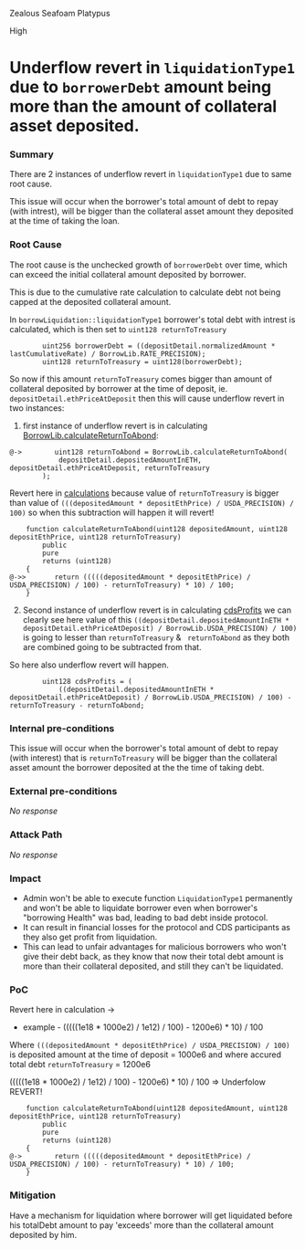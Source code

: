Zealous Seafoam Platypus

High

# Underflow revert in `liquidationType1` due to `borrowerDebt` amount being more than the amount of collateral asset deposited.

### Summary

There are 2 instances of underflow revert in `liquidationType1` due to same root cause. 

This issue will occur when the borrower's total amount of debt to repay (with intrest), will be bigger than the collateral asset amount they deposited at the time of taking the loan.   

### Root Cause

The root cause is the unchecked growth of `borrowerDebt` over time, which can exceed the initial collateral amount deposited by borrower.

This is due to the cumulative rate calculation  to calculate debt not being capped at the deposited collateral amount. 

In `borrowLiquidation::liquidationType1` borrower's total debt with intrest is calculated, which is then set to `uint128 returnToTreasury`

```solidity
        uint256 borrowerDebt = ((depositDetail.normalizedAmount * lastCumulativeRate) / BorrowLib.RATE_PRECISION);
        uint128 returnToTreasury = uint128(borrowerDebt);
```

So now if this amount `returnToTreasury` comes bigger than amount of collateral deposited by borrower at the time of deposit, ie. `depositDetail.ethPriceAtDeposit` then this will cause underflow revert in two instances:

1. first instance of underflow revert is in calculating [BorrowLib.calculateReturnToAbond](https://github.com/sherlock-audit/2024-11-autonomint/blob/0d324e04d4c0ca306e1ae4d4c65f0cb9d681751b/Blockchain/Blockchian/contracts/Core_logic/borrowLiquidation.sol#L209): 

```solidity
@->        uint128 returnToAbond = BorrowLib.calculateReturnToAbond(
            depositDetail.depositedAmountInETH, depositDetail.ethPriceAtDeposit, returnToTreasury
        );
```  

Revert here in [calculations](https://github.com/sherlock-audit/2024-11-autonomint/blob/0d324e04d4c0ca306e1ae4d4c65f0cb9d681751b/Blockchain/Blockchian/contracts/lib/BorrowLib.sol#L143) because value of `returnToTreasury` is bigger than value of `(((depositedAmount * depositEthPrice) / USDA_PRECISION) / 100)` so when this subtraction will happen it will revert!  

```solidity
    function calculateReturnToAbond(uint128 depositedAmount, uint128 depositEthPrice, uint128 returnToTreasury)
        public
        pure
        returns (uint128)
    {
@->>       return (((((depositedAmount * depositEthPrice) / USDA_PRECISION) / 100) - returnToTreasury) * 10) / 100;
    }
```

2. Second instance of underflow revert is in calculating [cdsProfits](https://github.com/sherlock-audit/2024-11-autonomint/blob/0d324e04d4c0ca306e1ae4d4c65f0cb9d681751b/Blockchain/Blockchian/contracts/Core_logic/borrowLiquidation.sol#L212) we can clearly see here value of this `((depositDetail.depositedAmountInETH * depositDetail.ethPriceAtDeposit) / BorrowLib.USDA_PRECISION) / 100)` is going to lesser than `returnToTreasury` & ` returnToAbond` as they both are combined going to be subtracted from that. 

So here also underflow revert will happen.

```solidity
        uint128 cdsProfits = (
            ((depositDetail.depositedAmountInETH * depositDetail.ethPriceAtDeposit) / BorrowLib.USDA_PRECISION) / 100) - returnToTreasury - returnToAbond;
```


### Internal pre-conditions

This issue will occur when the borrower's total amount of debt to repay (with interest) that is `returnToTreasury` will be bigger than the collateral asset amount the borrower deposited at the the time of taking debt.   


### External pre-conditions

_No response_

### Attack Path

_No response_

### Impact

- Admin won't be able to execute function `LiquidationType1` permanently and won't be able to liquidate borrower even when borrower's "borrowing Health" was bad, leading to bad debt inside protocol.
- It can result in financial losses for the protocol and CDS participants as they also get profit from liquidation.
- This can lead to unfair advantages for malicious borrowers who won't give their debt back, as they know that now their total debt amount is more than their collateral deposited, and still they can't be liquidated.


### PoC

Revert here in calculation -> 

- example - (((((1e18 * 1000e2) / 1e12) / 100) - 1200e6) * 10) / 100
 
Where `(((depositedAmount * depositEthPrice) / USDA_PRECISION) / 100)` is deposited amount at the time of deposit = 1000e6
and where accured total debt `returnToTreasury` = 1200e6  

(((((1e18 * 1000e2) / 1e12) / 100) - 1200e6) * 10) / 100 => Underfolow REVERT!

```solidity
    function calculateReturnToAbond(uint128 depositedAmount, uint128 depositEthPrice, uint128 returnToTreasury)
        public
        pure
        returns (uint128)
    {
@->        return (((((depositedAmount * depositEthPrice) / USDA_PRECISION) / 100) - returnToTreasury) * 10) / 100;
    }
```

### Mitigation

Have a mechanism for liquidation where borrower will get liquidated before his totalDebt amount to pay 'exceeds' more than the collateral amount deposited by him.

